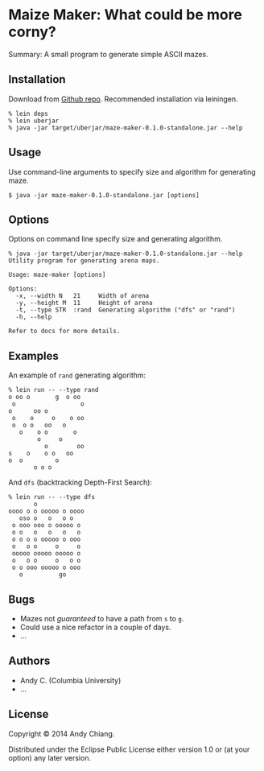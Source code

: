 # Maize Maker: What could be more corny?

Summary: A small program to generate simple ASCII mazes.


## Installation

Download from [Github repo](https://github.com/triposorbust/maze-maker). Recommended installation via leiningen.

```
% lein deps
% lein uberjar
% java -jar target/uberjar/maze-maker-0.1.0-standalone.jar --help
```


## Usage

Use command-line arguments to specify size and algorithm for generating maze.

```
$ java -jar maze-maker-0.1.0-standalone.jar [options]
```


## Options

Options on command line specify size and generating algorithm.

```
% java -jar target/uberjar/maze-maker-0.1.0-standalone.jar --help
Utility program for generating arena maps.

Usage: maze-maker [options]

Options:
  -x, --width N   21     Width of arena
  -y, --height M  11     Height of arena
  -t, --type STR  :rand  Generating algorithm ("dfs" or "rand")
  -h, --help

Refer to docs for more details.
```


## Examples

An example of `rand` generating algorithm:

```
% lein run -- --type rand
o oo o       g  o oo 
 o                  o
o      oo o          
 o    o     o    o oo
 o  o o   oo   o     
   o    o o       o  
        o     o      
          o        oo
s    o    o o   oo   
o  o         o       
       o o o         
```

And `dfs` (backtracking Depth-First Search):

```
% lein run -- --type dfs
       o             
oooo o o ooooo o oooo
   oso o   o   o o   
 o ooo ooo o ooooo o 
 o o   o   o   o   o 
 o o o o ooooo o ooo 
 o   o o     o     o 
 ooooo ooooo ooooo o 
 o   o o     o   o o 
 o o ooo ooooo o ooo 
   o          go     
```


## Bugs

 - Mazes not _guaranteed_ to have a path from `s` to `g`.
 - Could use a nice refactor in a couple of days.
 - ...


## Authors

 - Andy C. (Columbia University)
 - ...


## License

Copyright © 2014 Andy Chiang.

Distributed under the Eclipse Public License either version 1.0 or (at
your option) any later version.